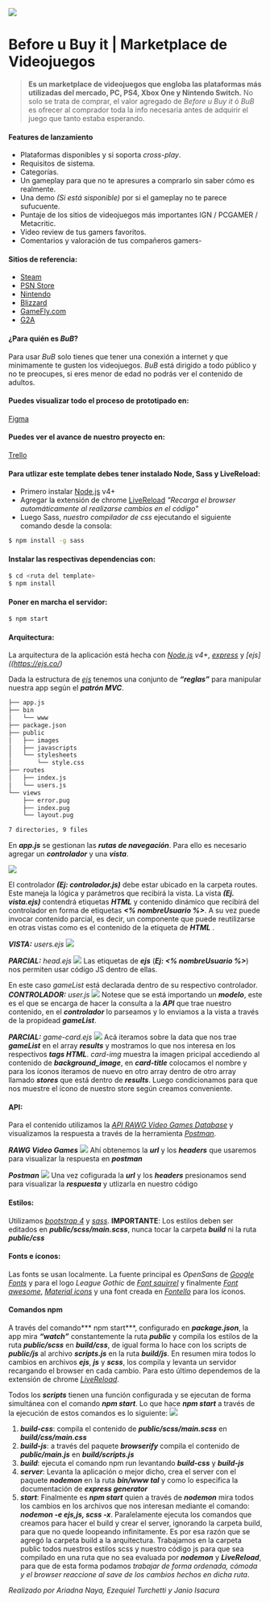 ![](http://janioisacura.com/images/bub/logoBub.png)
# Before u Buy it | Marketplace de Videojuegos

>**Es un marketplace de videojuegos que engloba las plataformas más utilizadas del mercado, PC, PS4, Xbox One y Nintendo Switch.**
>No solo se trata de comprar, el valor agregado de *Before u Buy it* ó *BuB* es ofrecer al comprador toda la info necesaria antes de adquirir el juego que tanto estaba esperando.

#### Features de lanzamiento
- Plataformas disponibles y si soporta *cross-play*.
- Requisitos de sistema.
- Categorías.
- Un gameplay para que no te apresures a comprarlo sin saber cómo es realmente.
- Una demo *(Si está sisponible)* por si el gameplay no te parece sufucuente.
- Puntaje de los sitios de videojuegos más importantes IGN / PCGAMER / Metacritic.
- Video review de tus gamers favoritos.
- Comentarios y valoración de tus compañeros gamers-

#### Sitios de referencia:
- [Steam](https://store.steampowered.com/)
- [PSN Store](https://store.playstation.com/es-ar/home/games)
- [Nintendo](https://store.nintendo.com)
- [Blizzard](https://www.blizzard.com/en-us)
- [GameFly.com](https://www.gamefly.com/games)
- [G2A](www.g2a.com)

#### ¿Para quién es *BuB*?
Para usar *BuB* solo tienes que tener una conexión a internet y que minimamente te gusten los videojuegos. *BuB* está dirigido a todo público y no te preocupes, si eres menor de edad no podrás ver el contenido de adultos.

#### Puedes visualizar todo el proceso de prototipado en: 
[Figma](https://www.figma.com/proto/zse18BbOkFbvIqQHmgsASB/Desktop-view?node-id=41%3A2023&viewport=-11185%2C316%2C0.7564056515693665&scaling=min-zoom)

#### Puedes ver el avance de nuestro proyecto en:    
[Trello](https://trello.com/b/AlFf7ezV/proyecto-integrador-dh)

#### Para utlizar este template debes tener instalado Node, Sass y LiveReload:
- Primero instalar [Node.js](https://nodejs.org/) v4+
- Agregar la extensión de chrome [LiveReload](https://chrome.google.com/webstore/detail/livereload/jnihajbhpnppcggbcgedagnkighmdlei?hl=en) *"Recarga el browser automáticamente al realizarse cambios en el código"*
- Luego Sass, *nuestro compilador de css* ejecutando el siguiente comando desde la consola:  
```sh
$ npm install -g sass
```

#### Instalar las respectivas dependencias con:
```sh
$ cd <ruta del template>
$ npm install
```

#### Poner en marcha el servidor:  
```sh
$ npm start
```
#### Arquitectura:
La arquitectura de la aplicación está hecha con *[Node.js](https://nodejs.org/) v4+*, *[express](https://expressjs.com/en/4x/api.html)* y *[ejs]((https://ejs.co/)*

Dada la estructura de *[ejs](https://expressjs.com/en/starter/generator.html)* tenemos una conjunto de ***“reglas”*** para manipular nuestra app según el ***patrón MVC***.

```sh
├── app.js
├── bin
│   └── www
├── package.json
├── public
│   ├── images
│   ├── javascripts
│   └── stylesheets
│       └── style.css
├── routes
│   ├── index.js
│   └── users.js
└── views
    ├── error.pug
    ├── index.pug
    └── layout.pug

7 directories, 9 files
```
En ***app.js*** se gestionan las ***rutas de navegación***. Para ello es necesario agregar un ***controlador*** y una ***vista***.

![](http://janioisacura.com/images/bub/AppJs.png)

El controlador ***(Ej: controlador.js)*** debe estar ubicado en la carpeta routes. Este maneja la lógica y parámetros que recibirá la vista. La vista ***(Ej. vista.ejs)*** contendrá etiquetas ***HTML*** y contenido dinámico que recibirá del controlador en forma de etiquetas ***<% nombreUsuario %>***. A su vez puede invocar contenido parcial, es decir, un componente que puede reutilizarse en otras vistas como es el contenido de la etiqueta de ***HTML*** ***<head>***.

***VISTA:*** *users.ejs*
![](http://janioisacura.com/images/bub/vistasTags.png)

***PARCIAL:*** *head.ejs*
![](http://janioisacura.com/images/bub/head.png)
Las etiquetas de ***ejs*** (***Ej: <% nombreUsuario %>***) nos permiten usar código JS dentro de ellas.


En este caso *gameList* está declarada dentro de su respectivo controlador.
***CONTROLADOR:*** *user.js*
![](http://janioisacura.com/images/bub/controladorUser.png)
Notese que se está importando un ***modelo***, este es el que se encarga de hacer la consulta a la ***API*** que trae nuestro contenido, en el ***controlador*** lo parseamos y lo enviamos a la vista a través de la propidead ***gameList***.

***PARCIAL:*** *game-card.ejs*
![](http://janioisacura.com/images/bub/parcialContenido.png)
Acá iteramos sobre la data que nos trae ***gameList*** en el array ***results*** y mostramos lo que nos interesa en los respectivos ***tags HTML***.
*card-img* muestra la imagen pricipal accediendo al contenido de ***background_image***, en ***card-title*** colocamos el nombre y para los íconos iteramos de nuevo en otro array dentro de otro array llamado ***stores*** que está dentro de ***results***. Luego condicionamos para que nos muestre el ícono de nuestro store según creamos conveniente.

#### API:
Para el contenido utilizamos la *[API RAWG Video Games Database](https://rapidapi.com/accujazz/api/rawg-video-games-database)* y visualizamos la respuesta a través de la herramienta *[Postman](https://www.postman.com/)*.

***RAWG Video Games***
![](http://janioisacura.com/images/bub/rapidapi.png)
Ahí obtenemos la ***url*** y los ***headers*** que usaremos para visualizar la respuesta en ***postman***

***Postman***
![](http://janioisacura.com/images/bub/postman.png)
Una vez cofigurada la ***url*** y los ***headers*** presionamos send para visualizar la ***respuesta*** y utlizarla en nuestro código

#### Estilos:
Utilizamos *[bootstrap 4](https://getbootstrap.com/)* y *[sass](https://sass-lang.com/)*.
**IMPORTANTE**: Los estilos deben ser editados en ***public/scss/main.scss***, nunca tocar la carpeta ***build*** ni la ruta ***public/css***

#### Fonts e íconos:
Las fonts se usan localmente. La fuente principal es *OpenSans* de *[Google Fonts](https://fonts.google.com/specimen/Open+Sans?query=open+sa)* y para el logo *League Gothic* de *[Font squirrel](https://www.fontsquirrel.com/fonts/league-gothic)* y finalmente *[Font awesome](https://fontawesome.com/v4.7.0/cheatsheet/)*, *[Material icons](https://material.io/resources/icons/?style=baseline)* y una font creada en *[Fontello](http://fontello.com/)* para los íconos.

#### Comandos npm
A través del comando*** npm start***, configurado en ***package.json***, la app mira ***“watch”*** constantemente la ruta ***public*** y compila los estilos de la ruta ***public/scss*** en ***build/css***, de igual forma lo hace con los scripts de ***public/js*** al archivo ***scripts.js*** en la ruta ***build/js***. En resumen mira todos lo cambios en archivos ***ejs***, ***js*** y ***scss***, los compila y levanta un servidor recargando el browser en cada cambio. Para esto último dependemos de la extensión de chrome *[LiveReload](https://chrome.google.com/webstore/detail/livereload/jnihajbhpnppcggbcgedagnkighmdlei?hl=en)*.

Todos los ***scripts*** tienen una función configurada y se ejecutan de forma simultánea con el comando ***npm start***. Lo que hace ***npm start*** a través de la ejecución de estos comandos es lo siguiente:
![](http://janioisacura.com/images/bub/packajeJson.png)

1. ***build-css***: compila el contenido de ***public/scss/main.scss*** en ***build/css/main.css***
2. ***build-js***: a través del paquete ***browserify*** compila el contenido de ***public/main.js*** en ***build/scripts.js***
3. ***build***: ejecuta el comando npm run levantando ***build-css*** y ***build-js***
4. ***server***: Levanta la aplicación o mejor dicho, crea el server con el paquete ***nodemon*** en la ruta ***bin/www tal*** y como lo especifica la documentación de ***express generator***
5. ***start***: Finalmente es ***npm start*** quien a través de ***nodemon*** mira todos los cambios en los archivos que nos interesan mediante el comando: ***nodemon -e ejs,js, scss -x***. Paralelamente ejecuta los comandos que creamos para hacer el build y crear el server, ignorando la carpeta build, para que no quede loopeando infinitamente. Es por esa razón que se agregó la carpeta build a la arquitectura. Trabajamos en la carpeta public todos nuestros estilos scss y nuestro código js para que sea compilado en una ruta que no sea evaluada por ***nodemon*** y ***LiveReload***, para que de esta forma podamos *trabajar de forma ordenada, cómoda y el browser reaccione al save de los cambios hechos en dicha ruta*.

*Realizado por Ariadna Naya, Ezequiel Turchetti y Janio Isacura*